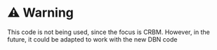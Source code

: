 # ⚠️ Warning
This code is not being used, since the focus is CRBM. However, in the future, it could be adapted to work with the new DBN code